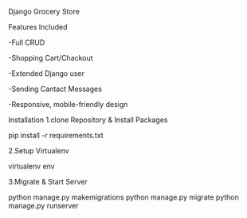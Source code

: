 Django Grocery Store

Features Included

-Full CRUD

-Shopping Cart/Chackout

-Extended Django user

-Sending Cantact Messages

-Responsive, mobile-friendly design

Installation
1.clone Repository & Install Packages

pip install -r requirements.txt

2.Setup Virtualenv

virtualenv env

3.Migrate & Start Server

python manage.py makemigrations
python manage.py migrate
python manage.py runserver
